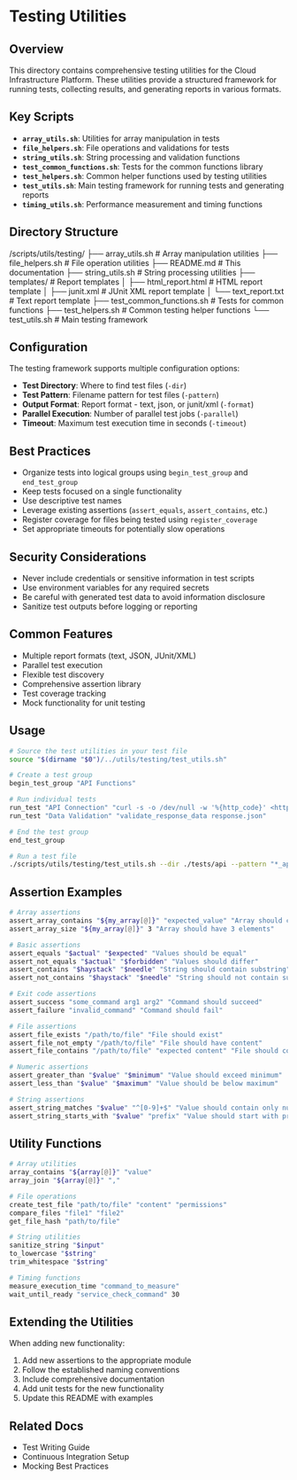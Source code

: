 # Testing Utilities

## Overview

This directory contains comprehensive testing utilities for the Cloud Infrastructure Platform. These utilities provide a structured framework for running tests, collecting results, and generating reports in various formats.

## Key Scripts

- **`array_utils.sh`**: Utilities for array manipulation in tests
- **`file_helpers.sh`**: File operations and validations for tests
- **`string_utils.sh`**: String processing and validation functions
- **`test_common_functions.sh`**: Tests for the common functions library
- **`test_helpers.sh`**: Common helper functions used by testing utilities
- **`test_utils.sh`**: Main testing framework for running tests and generating reports
- **`timing_utils.sh`**: Performance measurement and timing functions

## Directory Structure

/scripts/utils/testing/
├── array_utils.sh          # Array manipulation utilities
├── file_helpers.sh         # File operation utilities
├── README.md               # This documentation
├── string_utils.sh         # String processing utilities
├── templates/              # Report templates
│   ├── html_report.html    # HTML report template
│   ├── junit.xml           # JUnit XML report template
│   └── text_report.txt     # Text report template
├── test_common_functions.sh # Tests for common functions
├── test_helpers.sh         # Common testing helper functions
└── test_utils.sh           # Main testing framework

## Configuration

The testing framework supports multiple configuration options:

- **Test Directory**: Where to find test files (`-dir`)
- **Test Pattern**: Filename pattern for test files (`-pattern`)
- **Output Format**: Report format - text, json, or junit/xml (`-format`)
- **Parallel Execution**: Number of parallel test jobs (`-parallel`)
- **Timeout**: Maximum test execution time in seconds (`-timeout`)

## Best Practices

- Organize tests into logical groups using `begin_test_group` and `end_test_group`
- Keep tests focused on a single functionality
- Use descriptive test names
- Leverage existing assertions (`assert_equals`, `assert_contains`, etc.)
- Register coverage for files being tested using `register_coverage`
- Set appropriate timeouts for potentially slow operations

## Security Considerations

- Never include credentials or sensitive information in test scripts
- Use environment variables for any required secrets
- Be careful with generated test data to avoid information disclosure
- Sanitize test outputs before logging or reporting

## Common Features

- Multiple report formats (text, JSON, JUnit/XML)
- Parallel test execution
- Flexible test discovery
- Comprehensive assertion library
- Test coverage tracking
- Mock functionality for unit testing

## Usage

```bash
# Source the test utilities in your test file
source "$(dirname "$0")/../utils/testing/test_utils.sh"

# Create a test group
begin_test_group "API Functions"

# Run individual tests
run_test "API Connection" "curl -s -o /dev/null -w '%{http_code}' <http://api.example.com/health> | grep -q 200"
run_test "Data Validation" "validate_response_data response.json"

# End the test group
end_test_group

# Run a test file
./scripts/utils/testing/test_utils.sh --dir ./tests/api --pattern "*_api_test.sh" --format junit --output junit-report.xml

```

## Assertion Examples

```bash
# Array assertions
assert_array_contains "${my_array[@]}" "expected_value" "Array should contain the value"
assert_array_size "${my_array[@]}" 3 "Array should have 3 elements"

# Basic assertions
assert_equals "$actual" "$expected" "Values should be equal"
assert_not_equals "$actual" "$forbidden" "Values should differ"
assert_contains "$haystack" "$needle" "String should contain substring"
assert_not_contains "$haystack" "$needle" "String should not contain substring"

# Exit code assertions
assert_success "some_command arg1 arg2" "Command should succeed"
assert_failure "invalid_command" "Command should fail"

# File assertions
assert_file_exists "/path/to/file" "File should exist"
assert_file_not_empty "/path/to/file" "File should have content"
assert_file_contains "/path/to/file" "expected content" "File should contain text"

# Numeric assertions
assert_greater_than "$value" "$minimum" "Value should exceed minimum"
assert_less_than "$value" "$maximum" "Value should be below maximum"

# String assertions
assert_string_matches "$value" "^[0-9]+$" "Value should contain only numbers"
assert_string_starts_with "$value" "prefix" "Value should start with prefix"

```

## Utility Functions

```bash
# Array utilities
array_contains "${array[@]}" "value"
array_join "${array[@]}" ","

# File operations
create_test_file "path/to/file" "content" "permissions"
compare_files "file1" "file2"
get_file_hash "path/to/file"

# String utilities
sanitize_string "$input"
to_lowercase "$string"
trim_whitespace "$string"

# Timing functions
measure_execution_time "command_to_measure"
wait_until_ready "service_check_command" 30

```

## Extending the Utilities

When adding new functionality:

1. Add new assertions to the appropriate module
2. Follow the established naming conventions
3. Include comprehensive documentation
4. Add unit tests for the new functionality
5. Update this README with examples

## Related Docs

- Test Writing Guide
- Continuous Integration Setup
- Mocking Best Practices
